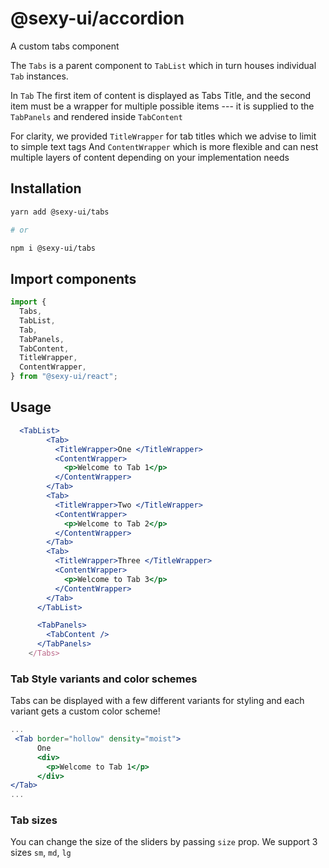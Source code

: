 # @sexy-ui/accordion

A custom tabs component

The `Tabs` is a parent component to `TabList` which in turn houses individual `Tab` instances.

In `Tab` The first item of content is displayed as Tabs Title, and the second item must be a wrapper for multiple possible items --- it is supplied to the `TabPanels` and rendered inside `TabContent`

For clarity, we provided `TitleWrapper` for tab titles which we advise to limit to simple text tags
And `ContentWrapper` which is more flexible and can nest multiple layers of content depending on your implementation needs

## Installation

```sh
yarn add @sexy-ui/tabs

# or

npm i @sexy-ui/tabs
```

## Import components

```jsx
import {
  Tabs,
  TabList,
  Tab,
  TabPanels,
  TabContent,
  TitleWrapper,
  ContentWrapper,
} from "@sexy-ui/react";
```

## Usage

```jsx
  <TabList>
        <Tab>
          <TitleWrapper>One </TitleWrapper>
          <ContentWrapper>
            <p>Welcome to Tab 1</p>
          </ContentWrapper>
        </Tab>
        <Tab>
          <TitleWrapper>Two </TitleWrapper>
          <ContentWrapper>
            <p>Welcome to Tab 2</p>
          </ContentWrapper>
        </Tab>
        <Tab>
          <TitleWrapper>Three </TitleWrapper>
          <ContentWrapper>
            <p>Welcome to Tab 3</p>
          </ContentWrapper>
        </Tab>
      </TabList>

      <TabPanels>
        <TabContent />
      </TabPanels>
    </Tabs>
```

### Tab Style variants and color schemes

Tabs can be displayed with a few different variants for styling and each variant gets a custom color scheme!

```jsx
...
 <Tab border="hollow" density="moist">
      One
      <div>
        <p>Welcome to Tab 1</p>
      </div>
</Tab>
...
```

### Tab sizes

You can change the size of the sliders by passing `size` prop. We support 3 sizes
`sm`, `md`, `lg`
